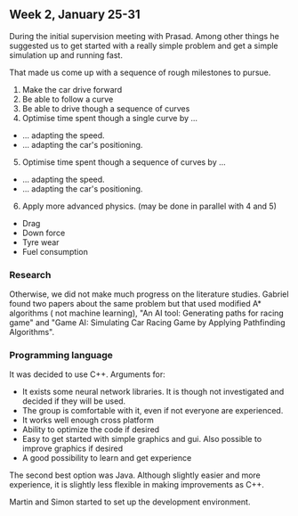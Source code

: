 ## Week 2, January 25-31
During the initial supervision meeting with Prasad. Among other things he suggested us to get started with a really simple problem and get a simple simulation up and running fast.

That made us come up with a sequence of rough milestones to pursue. 

1. Make the car drive forward
2. Be able to follow a curve
3. Be able to drive though a sequence of curves
4. Optimise time spent though a single curve by ...

 - ... adapting the speed.
 - ... adapting the car's positioning.

5. Optimise time spent though a sequence of curves by ...

 - ... adapting the speed.
 - ... adapting the car's positioning.

6. Apply more advanced physics. (may be done in parallel with 4 and 5)

 - Drag
 - Down force
 - Tyre wear
 - Fuel consumption

### Research

Otherwise, we did not make much progress on the literature studies. Gabriel found two papers about the same problem but that used modified A* algorithms ( not machine learning), "An AI tool: Generating paths for racing game" and "Game AI: Simulating Car Racing Game by Applying Pathfinding Algorithms".


### Programming language
It was decided to use C++. Arguments for:

- It exists some neural network libraries. It is though not investigated and decided if they will be used. 
- The group is comfortable with it, even if not everyone are experienced.
- It works well enough cross platform
- Ability to optimize the code if desired
- Easy to get started with simple graphics and gui. Also possible to improve graphics if desired
- A good possibility to learn and get experience

The second best option was Java. Although slightly easier and more experience, it is slightly less flexible in making improvements as C++.

Martin and Simon started to set up the development environment.
